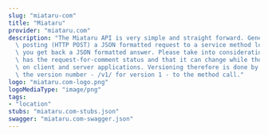 ```yaml
---
slug: "miataru-com"
title: "Miataru"
provider: "miataru.com"
description: "The Miataru API is very simple and straight forward. Generally you're\
  \ posting (HTTP POST) a JSON formatted request to a service method locations and\
  \ you get back a JSON formatted answer. Please take into consideration that this\
  \ has the request-for-comment status and that it can change while there's work done\
  \ on client and server applications. Versioning therefore is done by prepending\
  \ the version number - /v1/ for version 1 - to the method call."
logo: "miataru.com-logo.png"
logoMediaType: "image/png"
tags:
- "location"
stubs: "miataru.com-stubs.json"
swagger: "miataru.com-swagger.json"
---
```


